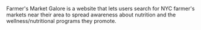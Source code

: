 Farmer's Market Galore is a website that lets users search for NYC farmer's markets near their area to spread awareness about nutrition and the wellness/nutritional programs they promote.
